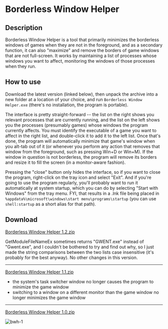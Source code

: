 # Borderless Window Helper

## Description

Borderless Window Helper is a tool that primarily minimizes the borderless windows of games when they are not in the foreground, and as a secondary function, it can also "maximize" and remove the borders of game windows that are not full-screen. It works by maintaining a list of processes whose windows you want to affect, monitoring the windows of those processes when they run.

## How to use

Download the latest version (linked below), then unpack the archive into a new folder at a location of your choice, and run `Borderless Window Helper.exe` (there's no installation, the program is portable).

The interface is pretty straight-forward -- the list on the right shows you relevant processes that are currently running, and the list on the left shows you the processes (presumably games) whose windows the program currently affects. You must identify the executable of a game you want to affect in the right list, and double-click it to add it to the left list. Once that's done, the program will automatically minimize that game's window when you alt-tab out of it (or whenever you perform any action that removes that window from the foreground, such as pressing Win+D or Win+M). If the window in question is not borderless, the program will remove its borders and resize it to fill the screen (in a monitor-aware fashion).

Pressing the "close" button only hides the interface, so if you want to close the program, right-click on the tray icon and select "Exit". And if you're going to use the program regularly, you'll probably want to run it automatically at system startup, which you can do by selecting "Start with Windows" from the tray menu. FYI, that results in a .lnk file being placed in `%appdata%\microsoft\windows\start menu\programs\startup` (you can use `shell:startup` as a short alias for that path).

## Download

[Borderless Window Helper 1.2.zip](https://github.com/ErrorFlynn/Borderless-Window-Helper/releases/download/v1.2/Borderless.Window.Helper.1.2.zip)

GetModuleFileNameEx sometimes returns "GWENT.exe" instead of "Gwent.exe", and I couldn't be bothered to try and find out why, so I just made the string comparisons between the two lists case insensitive (it's probably for the best anyway). No other changes in this version.

---
[Borderless Window Helper 1.1.zip](https://github.com/ErrorFlynn/Borderless-Window-Helper/releases/download/v1.1/Borderless.Window.Helper.1.1.zip)
* the system's task switcher window no longer causes the program to minimize the game window
* switching to a window on a different monitor than the game window no longer minimizes the game window

---
[Borderless Window Helper 1.0.zip](https://github.com/ErrorFlynn/Borderless-Window-Helper/releases/download/v1.0/Borderless.Window.Helper.1.0.zip)

![bwh-1](https://cloud.githubusercontent.com/assets/20293505/26132606/6f7c6fa8-3a6f-11e7-9b08-44cd5b8eb4e7.png)
